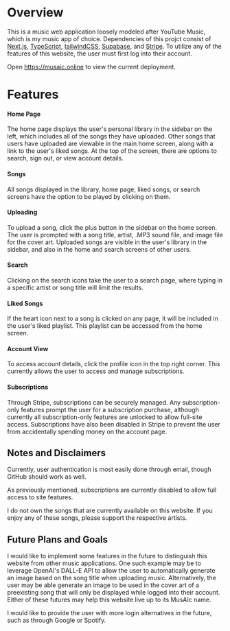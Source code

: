 # Overview

This is a music web application loosely modeled after YouTube Music, which is my music app of choice. Dependencies of this projct consist of [Next.js](https://nextjs.org/), [TypeScript](https://www.typescriptlang.org/), [tailwindCSS](https://tailwindcss.com/), [Supabase](https://supabase.com/), and [Stripe](https://stripe.com/). To utilize any of the features of this website, the user must first log into their account.

Open https://musaic.online to view the current deployment.

# Features 

#### Home Page

The home page displays the user's personal library in the sidebar on the left, which includes all of the songs they have uploaded. Other songs that users have uploaded are viewable in the main home screen, along with a link to the user's liked songs. At the top of the screen, there are options to search, sign out, or view account details.

#### Songs

All songs displayed in the library, home page, liked songs, or search screens have the option to be played by clicking on them.


#### Uploading

To upload a song, click the plus button in the sidebar on the home screen. The user is prompted with a song title, artist, .MP3 sound file, and image file for the cover art. Uploaded songs are visible in the user's library in the sidebar, and also in the home and search screens of other users.


#### Search

Clicking on the search icons take the user to a search page, where typing in a specific artist or song title will limit the results. 


#### Liked Songs

If the heart icon next to a song is clicked on any page, it will be included in the user's liked playlist. This playlist can be accessed from the home screen.


#### Account View

To access account details, click the profile icon in the top right corner. This currently allows the user to access and manage subscriptions.


#### Subscriptions

Through Stripe, subscriptions can be securely managed. Any subscription-only features prompt the user for a subscription purchase, although currently all subscription-only features are unlocked to allow full-site access. Subscriptions have also been disabled in Stripe to prevent the user from accidentally spending money on the account page.


## Notes and Disclaimers

Currently, user authentication is most easily done through email, though GitHub should work as well. 

As previously mentioned, subscriptions are currently disabled to allow full access to site features.

I do not own the songs that are currently available on this website. If you enjoy any of these songs, please support the respective artists.


## Future Plans and Goals

I would like to implement some features in the future to distinguish this website from other music applications. One such example may be to leverage OpenAI's DALL-E API to allow the user to automatically generate an image based on the song title when uploading music. Alternatively, the user may be able generate an image to be used in the cover art of a preexisting song that will only be displayed while logged into their account. Either of these futures may help this website live up to its MusAIc name.

I would like to provide the user with more login alternatives in the future, such as through Google or Spotify.
